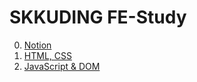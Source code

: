 # SKKUDING FE-Study
0. [Notion](https://www.notion.so/5eb69ed405ef4c059d70f6461350cf8c)
1. [HTML, CSS](https://seojin3154.github.io/FE-Study/3w)
2. [JavaScript & DOM](https://seojin3154.github.io/FE-Study/4w)